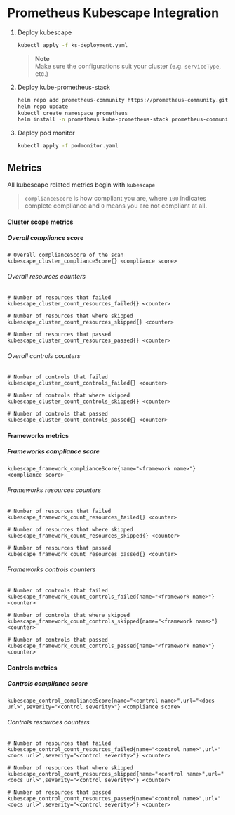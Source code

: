 # Prometheus Kubescape Integration

1. Deploy kubescape
    ```bash
    kubectl apply -f ks-deployment.yaml
    ```
    > **Note**  
    > Make sure the configurations suit your cluster (e.g. `serviceType`, etc.)

2. Deploy kube-prometheus-stack
    ```bash
    helm repo add prometheus-community https://prometheus-community.github.io/helm-charts
    helm repo update
    kubectl create namespace prometheus
    helm install -n prometheus kube-prometheus-stack prometheus-community/kube-prometheus-stack --set prometheus.prometheusSpec.podMonitorSelectorNilUsesHelmValues=false,prometheus.prometheusSpec.serviceMonitorSelectorNilUsesHelmValues=false
    ```
3. Deploy pod monitor
    ```bash
    kubectl apply -f podmonitor.yaml
    ```
 

## Metrics

All kubescape related metrics begin with `kubescape`

> `complianceScore` is how compliant you are, where `100` indicates complete compliance and `0` means you are not compliant at all. 

#### Cluster scope metrics

##### Overall compliance score
```
# Overall complianceScore of the scan
kubescape_cluster_complianceScore{} <compliance score>
```

###### Overall resources counters
```
# Number of resources that failed 
kubescape_cluster_count_resources_failed{} <counter>

# Number of resources that where skipped
kubescape_cluster_count_resources_skipped{} <counter>

# Number of resources that passed
kubescape_cluster_count_resources_passed{} <counter>
```

###### Overall controls counters
```
# Number of controls that failed 
kubescape_cluster_count_controls_failed{} <counter>

# Number of controls that where skipped 
kubescape_cluster_count_controls_skipped{} <counter>

# Number of controls that passed
kubescape_cluster_count_controls_passed{} <counter>
```

#### Frameworks metrics

##### Frameworks compliance score
```
kubescape_framework_complianceScore{name="<framework name>"} <compliance score>
```

###### Frameworks resources counters

```
# Number of resources that failed 
kubescape_framework_count_resources_failed{} <counter>

# Number of resources that where skipped
kubescape_framework_count_resources_skipped{} <counter>

# Number of resources that passed
kubescape_framework_count_resources_passed{} <counter>
``` 
###### Frameworks controls counters

```
# Number of controls that failed 
kubescape_framework_count_controls_failed{name="<framework name>"} <counter>

# Number of controls that where skipped 
kubescape_framework_count_controls_skipped{name="<framework name>"} <counter>

# Number of controls that passed
kubescape_framework_count_controls_passed{name="<framework name>"} <counter>
```

#### Controls metrics

##### Controls compliance score

```
kubescape_control_complianceScore{name="<control name>",url="<docs url>",severity="<control severity>"} <compliance score>
```

###### Controls resources counters

```
# Number of resources that failed 
kubescape_control_count_resources_failed{name="<control name>",url="<docs url>",severity="<control severity>"} <counter>

# Number of resources that where skipped
kubescape_control_count_resources_skipped{name="<control name>",url="<docs url>",severity="<control severity>"} <counter>

# Number of resources that passed
kubescape_control_count_resources_passed{name="<control name>",url="<docs url>",severity="<control severity>"} <counter>
```

 